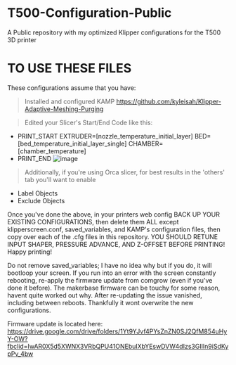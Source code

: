 # T500-Configuration-Public
A Public repository with my optimized Klipper configurations for the T500 3D printer

# TO USE THESE FILES
These configurations assume that you have:
> Installed and configured KAMP https://github.com/kyleisah/Klipper-Adaptive-Meshing-Purging

> Edited your Slicer's Start/End Code like this:
* PRINT_START EXTRUDER=[nozzle_temperature_initial_layer] BED=[bed_temperature_initial_layer_single] CHAMBER=[chamber_temperature]
* PRINT_END
  ![image](https://github.com/Trist0ne/T500-Configuration-Public/assets/41755299/cfad5544-82de-46a2-ad7c-49e3131569bb)

> Additionally, if you're using Orca slicer, for best results in the 'others' tab you'll want to enable
* Label Objects
* Exclude Objects

Once you've done the above, in your printers web config BACK UP YOUR EXISTING CONFIGURATIONS, then delete them ALL except klipperscreen.conf, saved_variables, and KAMP's configuration files, then copy over each of the .cfg files in this repository. YOU SHOULD RETUNE INPUT SHAPER, PRESSURE ADVANCE, AND Z-OFFSET BEFORE PRINTING! Happy printing!

Do not remove saved_variables; I have no idea why but if you do, it will bootloop your screen. If you run into an error with the screen constantly rebooting, re-apply the firmware update from comgrow (even if you've done it before). The makerbase firmware can be touchy for some reason, havent quite worked out why. After re-updating the issue vanished, including between reboots. Thankfully it wont overwrite the new configurations. 

Firmware update is located here: https://drive.google.com/drive/folders/1Yt9YJvf4PYsZnZN0SJ2QfM854uHyY-OW?fbclid=IwAR0X5d5XWNX3VRbQPU41ONEbuIXbYEswDVW4dIzs3GIlIn9iSdKypPv_4bw
